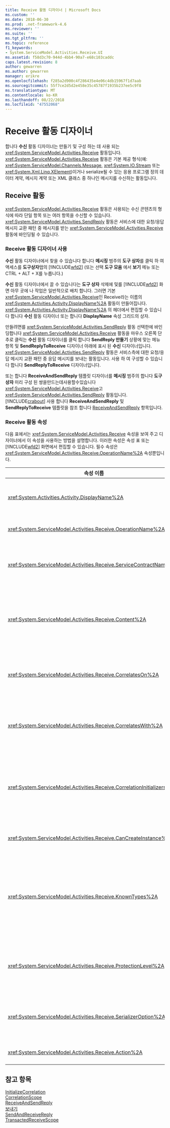 ```yaml
---
title: Receive 활동 디자이너 | Microsoft Docs
ms.custom: ''
ms.date: 2018-06-30
ms.prod: .net-framework-4.6
ms.reviewer: ''
ms.suite: ''
ms.tgt_pltfrm: ''
ms.topic: reference
f1_keywords:
- System.ServiceModel.Activities.Receive.UI
ms.assetid: f58d3c70-944d-4bb4-90a7-e68c103caddc
caps.latest.revision: 8
author: gewarren
ms.author: gewarren
manager: erikre
ms.openlocfilehash: f285a2d900c4f286435e4e06c4db15967f1d7aab
ms.sourcegitcommit: 55f7ce2d5d2e458e35c45787f1935b237ee5c9f8
ms.translationtype: MT
ms.contentlocale: ko-KR
ms.lasthandoff: 08/22/2018
ms.locfileid: "47552068"
---
```

# <a name="receive-activity-designer"></a>Receive 활동 디자이너
합니다 **수신** 활동 디자이너는 만들기 및 구성 하는 데 사용 되는 <xref:System.ServiceModel.Activities.Receive> 활동입니다. <xref:System.ServiceModel.Activities.Receive> 활동은 기본 제공 형식(예:  <xref:System.ServiceModel.Channels.Message>, <xref:System.IO.Stream> 또는 <xref:System.Xml.Linq.XElement>)이거나 serialize될 수 있는 응용 프로그램 정의 데이터 계약, 메시지 계약 또는 XML 클래스 중 하나인 메시지를 수신하는 활동입니다.  
  
## <a name="the-receive-activity"></a>Receive 활동  
 <xref:System.ServiceModel.Activities.Receive> 활동은 사용되는 수신 콘텐츠의 형식에 따라 단일 항목 또는 여러 항목을 수신할 수 있습니다. <xref:System.ServiceModel.Activities.SendReply> 활동은 서비스에 대한 요청/응답 메시지 교환 패턴 중 메시지를 받는 <xref:System.ServiceModel.Activities.Receive> 활동에 바인딩될 수 있습니다.  
  
### <a name="using-the-receive-activity-designer"></a>Receive 활동 디자이너 사용  
 **수신** 활동 디자이너에서 찾을 수 있습니다 합니다 **메시징** 범주의 **도구 상자**를 클릭 하 여 액세스를 **도구상자**탭의 [!INCLUDE[wfd2](../includes/wfd2-md.md)] (또는 선택 **도구 모음** 에서 **보기** 메뉴 또는 CTRL + ALT + X를 누릅니다.)  
  
 **수신** 활동 디자이너에서 끌 수 있습니다는 **도구 상자** 삭제에 및를 [!INCLUDE[wfd2](../includes/wfd2-md.md)] 화면 아무 곳에 나 작업은 일반적으로 배치 합니다. 그러면 기본 <xref:System.ServiceModel.Activities.Receive>인 Receive라는 이름의 <xref:System.Activities.Activity.DisplayName%2A> 활동이 만들어집니다. <xref:System.Activities.Activity.DisplayName%2A> 의 헤더에서 편집할 수 있습니다 합니다 **수신** 활동 디자이너 또는 합니다 **DisplayName** 속성 그리드의 상자.  
  
 만들려면를 <xref:System.ServiceModel.Activities.SendReply> 활동 선택한에 바인딩합니다 <xref:System.ServiceModel.Activities.Receive> 활동을 마우스 오른쪽 단추로 클릭는 **수신** 활동 디자이너를 클릭 합니다 **SendReply 만들기** 상황에 맞는 메뉴 항목 및 **SendReplyToReceive** 디자이너 아래에 표시 된 **수신** 디자이너입니다. <xref:System.ServiceModel.Activities.SendReply> 활동은 서비스측에 대한 요청/응답 메시지 교환 패턴 중 응답 메시지를 보내는 활동입니다. 사용 하 여 구성할 수 있습니다 합니다 **SendReplyToReceive** 디자이너입니다.  
  
 또는 합니다 **ReceiveAndSendReply** 템플릿 디자이너를 **메시징** 범주의 합니다 **도구 상자** 미리 구성 된 쌍을만드는데사용할수있습니다<xref:System.ServiceModel.Activities.Receive>고 <xref:System.ServiceModel.Activities.SendReply> 활동입니다. [!INCLUDE[crabout](../includes/crabout-md.md)] 사용 합니다 **ReceiveAndSendReply** 및 **SendReplyToReceive** 템플릿을 참조 합니다 [ReceiveAndSendReply](../workflow-designer/receiveandsendreply-template-designer.md) 항목입니다.  
  
### <a name="the-receive-activity-properties"></a>Receive 활동 속성  
 다음 표에서는 <xref:System.ServiceModel.Activities.Receive> 속성을 보여 주고 디자이너에서 이 속성을 사용하는 방법을 설명합니다. 이러한 속성은 속성 표 또는 [!INCLUDE[wfd2](../includes/wfd2-md.md)] 화면에서 편집할 수 있습니다. 필수 속성은 <xref:System.ServiceModel.Activities.Receive.OperationName%2A> 속성뿐입니다.  
  
|속성 이름|필수|용도|  
|-------------------|--------------|-----------|  
|<xref:System.Activities.Activity.DisplayName%2A>|False|<xref:System.ServiceModel.Activities.Receive> 활동의 이름을 지정합니다. 기본값은 Receive입니다.<br /><br /> <xref:System.Activities.Activity.DisplayName%2A>에 꼭 기본값 이외의 값을 사용할 필요는 없지만 그런 값을 사용하는 것이 좋습니다.|  
|<xref:System.ServiceModel.Activities.Receive.OperationName%2A>|True|이 <xref:System.ServiceModel.Activities.Receive> 활동에 의해 구현되는 서비스 작업의 이름을 지정합니다. 이 속성의 기본값 생성을 사용 하는 **작업** 속성 경우 합니다 **작업** 속성이 명시적으로 설정 되어 있지.|  
|<xref:System.ServiceModel.Activities.Receive.ServiceContractName%2A>|False|서비스 계약의 이름을 지정합니다. 이 속성은 서비스 작업을 개별 서비스 계약으로 그룹화하는 데 사용됩니다. 동일한 <xref:System.ServiceModel.Activities.Receive>을 가진 모든 <xref:System.ServiceModel.Activities.Receive.ServiceContractName%2A> 활동은 동일한 서비스 계약(WSDL 포트 형식)으로 그룹화됩니다. 기본값은 최상위(루트) 활동의 정규화된 CLR 이름입니다.|  
|<xref:System.ServiceModel.Activities.Receive.Content%2A>|False|받을 메시지 또는 매개 변수 콘텐츠를 지정합니다. <xref:System.ServiceModel.Activities.ReceiveMessageContent> 활동이거나 <xref:System.ServiceModel.Activities.ReceiveParametersContent> 활동일 수 있습니다. 옆에 있는 줄임표 단추를 클릭 하 여이 속성을 편집 합니다 **콘텐츠** 필드를 클릭 하거나 속성 표를 **정의 하는 중...** 옆에 있는 단추는 **콘텐츠** 에 레이블을 지정 합니다 **수신** activity designer 화면. 모두 표시 합니다 **콘텐츠 정의** 대화 합니다. [!INCLUDE[crabout](../includes/crabout-md.md)] 이 상자를 사용 하는 합니다 [콘텐츠 정의 대화 상자](../workflow-designer/content-definition-dialog-box.md) 항목입니다.|  
|<xref:System.ServiceModel.Activities.Receive.CorrelatesOn%2A>|False|<xref:System.ServiceModel.Activities.Receive> 개체가 있는 워크플로의 서비스 작업에 포함된 <xref:System.ServiceModel.MessageQuerySet> 활동 간의 상관 관계를 지정합니다. 다음 줄임표 단추를 클릭 합니다 <xref:System.ServiceModel.Activities.Receive.CorrelatesOn%2A> 열려면 속성 표에서 속성을 **CorrelatesOn 정의** 대화 상자. [!INCLUDE[crabout](../includes/crabout-md.md)] 이 대화 상자를 사용 하 여 참조를 [콘텐츠 정의 대화 상자](../workflow-designer/content-definition-dialog-box.md) 항목입니다.|  
|<xref:System.ServiceModel.Activities.Receive.CorrelatesWith%2A>|False|메시지를 적절한 워크플로 인스턴스로 라우팅하는 데 사용되는 <xref:System.ServiceModel.Activities.CorrelationHandle>을 지정합니다.<br /><br /> 다음 줄임표 단추를 클릭 합니다 <xref:System.ServiceModel.Activities.Receive.CorrelatesWith%2A> 열려면 속성 표에서 속성을 **식 편집기** 대화 상자. [!INCLUDE[crabout](../includes/crabout-md.md)] 이 대화 상자를 사용 하 여 참조를 [방법: 식 편집기를 사용 하 여](../workflow-designer/how-to-use-the-expression-editor.md) 항목입니다.|  
|<xref:System.ServiceModel.Activities.Receive.CorrelationInitializers%2A>|False|워크플로 내에서 이 <xref:System.ServiceModel.Activities.CorrelationInitializer> 활동을 구성하는 <xref:System.ServiceModel.Activities.CorrelationHandle> 개체를 여러 개 초기화하는 <xref:System.ServiceModel.Activities.Receive> 개체 컬렉션을 지정합니다. 다음 줄임표 단추를 클릭 합니다 <xref:System.ServiceModel.Activities.Receive.CorrelationInitializers%2A> 열려면 속성 표에서 속성을 **상관 관계 이니셜라이저 추가** 대화 상자. [!INCLUDE[crabout](../includes/crabout-md.md)] 이 상자를 사용 하 여 참조를 [상관 관계 이니셜라이저 추가 대화 상자](../workflow-designer/add-correlationinitializers-dialog-box.md) 항목입니다.|  
|<xref:System.ServiceModel.Activities.Receive.CanCreateInstance%2A>|False|메시지가 기존 워크플로 인스턴스와 연관되지 않은 경우 메시지를 처리하기 위해 새 워크플로 인스턴스를 만들지 여부를 결정하는 값을 지정합니다. 값 설정 된 경우 **true**, 메시지가 기존 워크플로 인스턴스와 상관 관계가 없는 것 때 메시지를 처리 하는 데 새 워크플로 인스턴스가 만들어집니다.|  
|<xref:System.ServiceModel.Activities.Receive.KnownTypes%2A>|False|이 <xref:System.ServiceModel.Activities.Receive> 활동에 의해 구현되는 서비스 작업의 알려진 형식 컬렉션을 지정합니다. 이 속성은 <xref:System.ServiceModel.Activities.Receive.SerializerOption%2A>로 설정된 <xref:System.Runtime.Serialization.DataContractSerializer> 속성과 함께 사용해야 합니다. <xref:System.Xml.Serialization.XmlSerializer>를 사용하는 경우 무시됩니다.<br /><br /> 옆에 있는 줄임표 단추를 클릭 합니다 **KnownTypes** 표시할 속성 표의 필드를 **형식 컬렉션 편집기** 대화 상자를 사용 하 여 관련 형식을 추가할 수 있습니다. [!INCLUDE[crabout](../includes/crabout-md.md)] 이 상자를 사용 하 여 참조를 [형식 컬렉션 편집기 대화 상자](../workflow-designer/type-collection-editor-dialog-box.md) 항목입니다.|  
|<xref:System.ServiceModel.Activities.Receive.ProtectionLevel%2A>|False|메시지의 <xref:System.Net.Security.ProtectionLevel>을 지정합니다.<br /><br /> 1. <xref:System.Net.Security.ProtectionLevel> 인증만 의미 합니다.<br />2. <xref:System.Net.Security.ProtectionLevel> 수단으로 전송 되는 데이터의 무결성을 보장 하는 데 데이터를 서명 합니다.<br />3. <xref:System.Net.Security.ProtectionLevel> 암호화 및 전송 되는 데이터의 무결성 및 기밀성을 보장 하기 위해 데이터에 서명 합니다.|  
|<xref:System.ServiceModel.Activities.Receive.SerializerOption%2A>|False|<xref:System.ServiceModel.Activities.Receive> 활동에 의해 구현되는 서비스 작업에 사용할 serializer의 형식을 지정합니다. 기본값은 <xref:System.Runtime.Serialization.DataContractSerializer>이며, 제공된 데이터 계약을 사용하는 XML 스트림 또는 문서에 형식 인스턴스를 serialize 및 deserialize합니다. XML에 대한 제어를 강화해야 하는 경우에도 <xref:System.Xml.Serialization.XmlSerializer>를 사용할 수 있습니다.|  
|<xref:System.ServiceModel.Activities.Receive.Action%2A>|False|메시지의 동작 헤더를 지정합니다. 명시적으로 설정 하지 않으면 기본값인: https://tempuri.org/{service 계약 네임 스페이스} / {서비스 계약 이름} /} /{operation name}.|  
  
## <a name="see-also"></a>참고 항목  
 [InitializeCorrelation](../workflow-designer/initializecorrelation-activity-designer.md)   
 [CorrelationScope](../workflow-designer/correlationscope-activity-designer.md)   
 [ReceiveAndSendReply](../workflow-designer/receiveandsendreply-template-designer.md)   
 [보내기](../workflow-designer/send-activity-designer.md)   
 [SendAndReceiveReply](../workflow-designer/sendandreceivereply-template-designer.md)   
 [TransactedReceiveScope](../workflow-designer/transactedreceivescope-activity-designer.md)